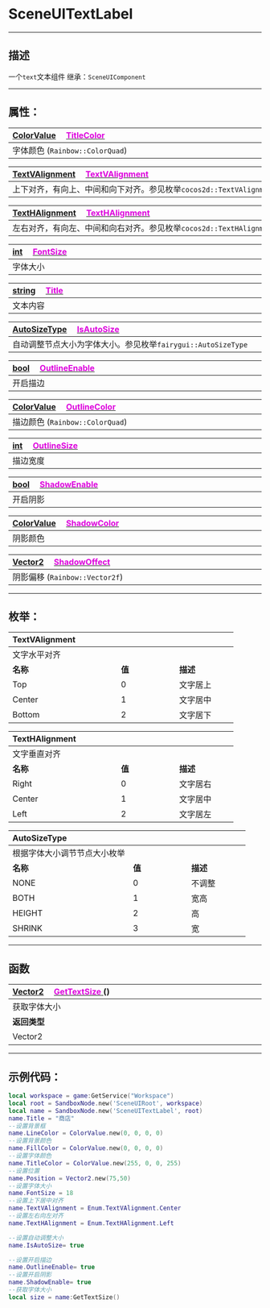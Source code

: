 # SceneUITextLabel
------------------------------------------------------------------------------------------
## 描述

一个`text`文本组件
继承：`SceneUIComponent` 

------------------------------------------------------------------------------------------
## 属性：

|<div style="width:1125px">[ColorValue]() &emsp;[<font color="dd00dd">TitleColor</font>]()</div>|
|:---|
|字体颜色  (`Rainbow::ColorQuad`)|

|<div style="width:1125px">[TextVAlignment]() &emsp;[<font color="dd00dd">TextVAlignment</font>]()</div>|
|:---|
|上下对齐，有向上、中间和向下对齐。参见枚举`cocos2d::TextVAlignment`|

|<div style="width:1125px">[TextHAlignment]() &emsp;[<font color="dd00dd">TextHAlignment</font>]()</div>|
|:---|
|左右对齐，有向左、中间和向右对齐。参见枚举`cocos2d::TextHAlignment`|

|<div style="width:1125px">[int]() &emsp;[<font color="dd00dd">FontSize</font>]()</div>|
|:---|
|字体大小|

|<div style="width:1125px">[string]() &emsp;[<font color="dd00dd">Title</font>]()</div>|
|:---|
|文本内容|

|<div style="width:1125px">[AutoSizeType]() &emsp;[<font color="dd00dd">IsAutoSize</font>]()</div>|
|:---|
|自动调整节点大小为字体大小。参见枚举`fairygui::AutoSizeType`|

|<div style="width:1125px">[bool]() &emsp;[<font color="dd00dd">OutlineEnable</font>]()</div>|
|:---|
|开启描边|

|<div style="width:1125px">[ColorValue]() &emsp;[<font color="dd00dd">OutlineColor</font>]()</div>|
|:---|
|描边颜色 (`Rainbow::ColorQuad`)|

|<div style="width:1125px">[int]() &emsp;[<font color="dd00dd">OutlineSize</font>]()</div>|
|:---|
|描边宽度|

|<div style="width:1125px">[bool]() &emsp;[<font color="dd00dd">ShadowEnable</font>]()</div>|
|:---|
|开启阴影|

|<div style="width:1125px">[ColorValue]() &emsp;[<font color="dd00dd">ShadowColor</font>]()</div>|
|:---|
|阴影颜色|

|<div style="width:1125px">[Vector2]() &emsp;[<font color="dd00dd">ShadowOffect</font>]()</div>|
|:---|
|阴影偏移  (`Rainbow::Vector2f`)|

------------------------------------------------------------------------------------------
## 枚举：

|<div style="width:200px">TextVAlignment</div>|<div style="width:100px"></div>|<div style="width:100px"></div>|
|:---   |:---|:---|
|文字水平对齐|
|**名称**   |**值**  |**描述**|
|Top   |0   |文字居上|
|Center|1   |文字居中|
|Bottom  |2   |文字居下|


|<div style="width:200px">TextHAlignment</div>|<div style="width:100px"></div>|<div style="width:100px"></div>|
|:---   |:---|:---|
|文字垂直对齐|
|**名称**   |**值**  |**描述**|
|Right   |0   |文字居右|
|Center|1   |文字居中|
|Left  |2   |文字居左|

|<div style="width:200px">AutoSizeType</div>|<div style="width:100px"></div>|<div style="width:100px"></div>|
|:---   |:---|:---|
|根据字体大小调节节点大小枚举|
|**名称**   |**值**  |**描述**|
|NONE   |0   |不调整|
|BOTH|1   |宽高|
|HEIGHT  |2   |高|
|SHRINK  |3   |宽|


------------------------------------------------------------------------------------------
## 函数

|<div style="width:500px">[Vector2]() &emsp;[<font color="dd00dd">GetTextSize</font> ]() ()</div>|<div style="width:698px"></div>|
|:---|:---|
|获取字体大小||
|**返回类型**|**概要**|
|Vector2|返回`text`尺寸|

------------------------------------------------------------------------------------------
## 示例代码：

```lua
local workspace = game:GetService("Workspace")
local root = SandboxNode.new('SceneUIRoot', workspace)
local name = SandboxNode.new('SceneUITextLabel', root)
name.Title = "商店"
--设置背景框
name.LineColor = ColorValue.new(0, 0, 0, 0)
--设置背景颜色
name.FillColor = ColorValue.new(0, 0, 0, 0)
--设置字体颜色
name.TitleColor = ColorValue.new(255, 0, 0, 255)
--设置位置
name.Position = Vector2.new(75,50)
--设置字体大小
name.FontSize = 18
--设置上下居中对齐
name.TextVAlignment = Enum.TextVAlignment.Center
--设置左右向左对齐
name.TextHAlignment = Enum.TextHAlignment.Left

--设置自动调整大小
name.IsAutoSize= true

--设置开启描边
name.OutlineEnable= true
--设置开启阴影
name.ShadowEnable= true
--获取字体大小
local size = name:GetTextSize()
```